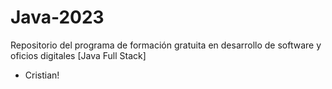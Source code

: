 # Java-2023
Repositorio del programa de formación gratuita en desarrollo de software y oficios digitales [Java Full Stack]

- Cristian!